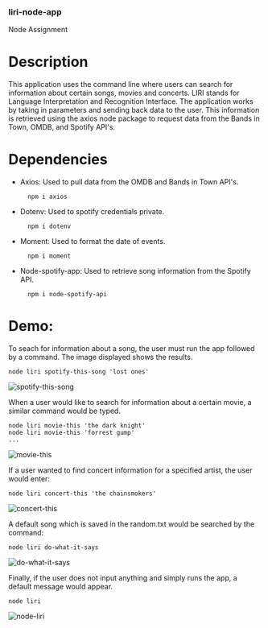 ### liri-node-app

Node Assignment 

# Description
This application uses the command line where users can search for information about certain songs, movies and concerts. LIRI stands for Language Interpretation and Recognition Interface. The application works by taking in parameters and sending back data to the user. This information is retrieved using the axios node package to request data from the Bands in Town, OMDB, and Spotify API's.

# Dependencies

- Axios: Used to pull data from the OMDB and Bands in Town API's. 
        
        npm i axios
        
- Dotenv: Used to spotify credentials private. 

        npm i dotenv
        
- Moment: Used to format the date of events.

        npm i moment
        
- Node-spotify-app: Used to retrieve song information from the Spotify API.  

        npm i node-spotify-api

# Demo:

To seach for information about a song, the user must run the app followed by a command.  The image displayed shows the results. 

    node liri spotify-this-song 'lost ones' 

![spotify-this-song](https://user-images.githubusercontent.com/37188809/58589391-c7e10f00-822f-11e9-864d-21aeb12498c0.png)

When a user would like to search for information about a certain movie, a similar command would be typed. 

    node liri movie-this 'the dark knight'
    node liri movie-this 'forrest gump' 
    ...
    
![movie-this](https://user-images.githubusercontent.com/37188809/58589670-679e9d00-8230-11e9-9150-f775f4de7d81.png)
    
If a user wanted to find concert information for a specified artist, the user would enter:
    
    node liri concert-this 'the chainsmokers'
    
![concert-this](https://user-images.githubusercontent.com/37188809/58589899-f6131e80-8230-11e9-84ed-84edf159a3b2.png)

A default song which is saved in the random.txt would be searched by the command:

    node liri do-what-it-says
 
 ![do-what-it-says](https://user-images.githubusercontent.com/37188809/58590178-87829080-8231-11e9-93b1-9a0a1725b512.png)

Finally, if the user does not input anything and simply runs the app, a default message would appear.

    node liri
    
![node-liri](https://user-images.githubusercontent.com/37188809/58590308-d2040d00-8231-11e9-8aed-5c8ea83e546f.png)

   
    

